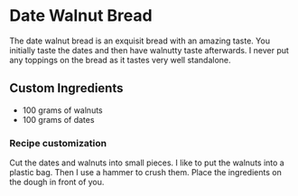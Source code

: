 # Date Walnut Bread

The date walnut bread is an exquisit bread with an amazing taste. You initially taste the dates and then have walnutty taste afterwards. I never put any toppings on the bread as it tastes very well standalone.

## Custom Ingredients

- 100 grams of walnuts
- 100 grams of dates

### Recipe customization

Cut the dates and walnuts into small pieces. I like to put the walnuts into a plastic bag. Then I use a hammer to crush them. Place the ingredients on the dough in front of you.
